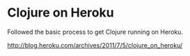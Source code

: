 Clojure on Heroku
===

Followed the basic process to get Clojure running on Heroku.

http://blog.heroku.com/archives/2011/7/5/clojure_on_heroku/
